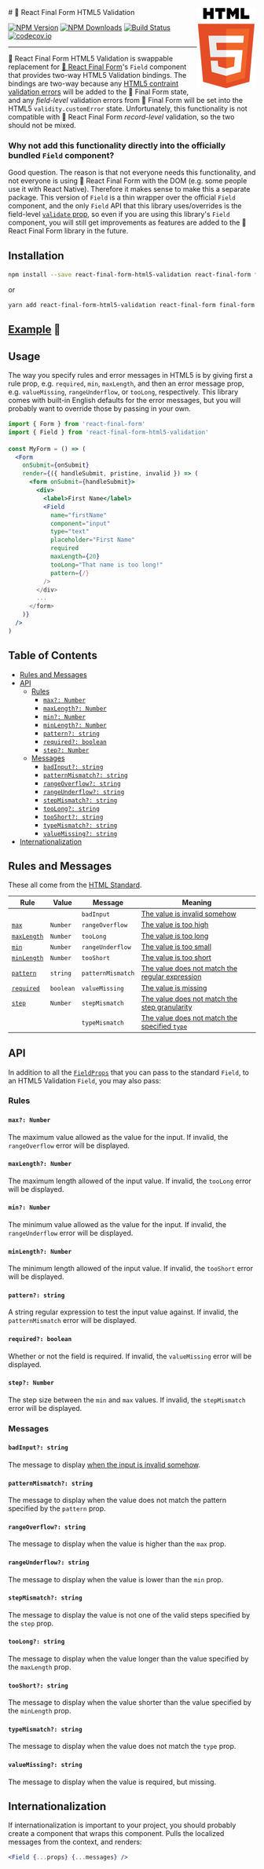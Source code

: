 <img src="html5.png" align="right"/>
# 🏁 React Final Form HTML5 Validation

[![NPM Version](https://img.shields.io/npm/v/react-final-form-html5-validation.svg?style=flat)](https://www.npmjs.com/package/react-final-form-html5-validation)
[![NPM Downloads](https://img.shields.io/npm/dm/react-final-form-html5-validation.svg?style=flat)](https://www.npmjs.com/package/react-final-form-html5-validation)
[![Build Status](https://travis-ci.org/final-form/react-final-form-html5-validation.svg?branch=master)](https://travis-ci.org/final-form/react-final-form-html5-validation)
[![codecov.io](https://codecov.io/gh/final-form/react-final-form-html5-validation/branch/master/graph/badge.svg)](https://codecov.io/gh/final-form/react-final-form-html5-validation)

---

🏁 React Final Form HTML5 Validation is swappable replacement for [🏁 React Final Form](https://github.com/final-form/react-final-form#-react-final-form)'s `Field` component that provides two-way HTML5 Validation bindings. The bindings are two-way because any [HTML5 contraint validation errors](https://html.spec.whatwg.org/multipage/form-control-infrastructure.html#the-constraint-validation-api) will be added to the 🏁 Final Form state, and any _field-level_ validation errors from 🏁 Final Form will be set into the HTML5 `validity.customError` state. Unfortunately, this functionality is not compatible with 🏁 React Final Form _record-level_ validation, so the two should not be mixed.

### Why not add this functionality directly into the officially bundled `Field` component?

Good question. The reason is that not everyone needs this functionality, and not everyone is using 🏁 React Final Form with the DOM (e.g. some people use it with React Native). Therefore it makes sense to make this a separate package. This version of `Field` is a thin wrapper over the official `Field` component, and the only `Field` API that this library uses/overrides is the field-level [`validate` prop](https://github.com/final-form/react-final-form#validate-value-any-allvalues-object--any), so even if you are using this library's `Field` component, you will still get improvements as features are added to the 🏁 React Final Form library in the future.

## Installation

```bash
npm install --save react-final-form-html5-validation react-final-form final-form
```

or

```bash
yarn add react-final-form-html5-validation react-final-form final-form
```

## [Example](https://codesandbox.io/s/14r018yjp4) 👀

## Usage

The way you specify rules and error messages in HTML5 is by giving first a rule prop, e.g. `required`, `min`, `maxLength`, and then an error message prop, e.g. `valueMissing`, `rangeUnderflow`, or `tooLong`, respectively. This library comes with built-in English defaults for the error messages, but you will probably want to override those by passing in your own.

```jsx
import { Form } from 'react-final-form'
import { Field } from 'react-final-form-html5-validation'

const MyForm = () => (
  <Form
    onSubmit={onSubmit}
    render={({ handleSubmit, pristine, invalid }) => (
      <form onSubmit={handleSubmit}>
        <div>
          <label>First Name</label>
          <Field
            name="firstName"
            component="input"
            type="text"
            placeholder="First Name"
            required
            maxLength={20}
            tooLong="That name is too long!"
            pattern={/}
          />
        </div>
        ...
      </form>
    )}
  />
)
```

## Table of Contents

<!-- START doctoc generated TOC please keep comment here to allow auto update -->

<!-- DON'T EDIT THIS SECTION, INSTEAD RE-RUN doctoc TO UPDATE -->

<!-- DON'T EDIT THIS SECTION, INSTEAD RE-RUN doctoc TO UPDATE -->

* [Rules and Messages](#rules-and-messages)
* [API](#api)
  * [Rules](#rules)
    * [`max?: Number`](#max-number)
    * [`maxLength?: Number`](#maxlength-number)
    * [`min?: Number`](#min-number)
    * [`minLength?: Number`](#minlength-number)
    * [`pattern?: string`](#pattern-string)
    * [`required?: boolean`](#required-boolean)
    * [`step?: Number`](#step-number)
  * [Messages](#messages)
    * [`badInput?: string`](#badinput-string)
    * [`patternMismatch?: string`](#patternmismatch-string)
    * [`rangeOverflow?: string`](#rangeoverflow-string)
    * [`rangeUnderflow?: string`](#rangeunderflow-string)
    * [`stepMismatch?: string`](#stepmismatch-string)
    * [`tooLong?: string`](#toolong-string)
    * [`tooShort?: string`](#tooshort-string)
    * [`typeMismatch?: string`](#typemismatch-string)
    * [`valueMissing?: string`](#valuemissing-string)
* [Internationalization](#internationalization)

<!-- END doctoc generated TOC please keep comment here to allow auto update -->

## Rules and Messages

These all come from the [HTML Standard](https://html.spec.whatwg.org/multipage/form-control-infrastructure.html#the-constraint-validation-api).

| Rule                                                                                                     | Value     | Message           | Meaning                                                                                                                                                      |
| -------------------------------------------------------------------------------------------------------- | --------- | ----------------- | ------------------------------------------------------------------------------------------------------------------------------------------------------------ |
|                                                                                                          |           | `badInput`        | [The value is invalid somehow](https://html.spec.whatwg.org/multipage/form-control-infrastructure.html#suffering-from-bad-input)                             |
| [`max`](https://html.spec.whatwg.org/multipage/input.html#attr-input-max)                                | `Number`  | `rangeOverflow`   | [The value is too high](https://html.spec.whatwg.org/multipage/form-control-infrastructure.html#suffering-from-an-overflow)                                  |
| [`maxLength`](https://html.spec.whatwg.org/multipage/form-control-infrastructure.html#attr-fe-maxlength) | `Number`  | `tooLong`         | [The value is too long](https://html.spec.whatwg.org/multipage/form-control-infrastructure.html#suffering-from-being-too-long)                               |
| [`min`](https://html.spec.whatwg.org/multipage/input.html#attr-input-min)                                | `Number`  | `rangeUnderflow`  | [The value is too small](https://html.spec.whatwg.org/multipage/form-control-infrastructure.html#suffering-from-an-underflow)                                |
| [`minLength`](https://html.spec.whatwg.org/multipage/form-control-infrastructure.html#attr-fe-minlength) | `Number`  | `tooShort`        | [The value is too short](https://html.spec.whatwg.org/multipage/form-control-infrastructure.html#suffering-from-being-too-short)                             |
| [`pattern`](https://html.spec.whatwg.org/multipage/input.html#attr-input-pattern)                        | `string`  | `patternMismatch` | [The value does not match the regular expression](https://html.spec.whatwg.org/multipage/form-control-infrastructure.html#suffering-from-a-pattern-mismatch) |
| [`required`](https://html.spec.whatwg.org/multipage/input.html#the-required-attribute)                   | `boolean` | `valueMissing`    | [The value is missing](https://html.spec.whatwg.org/multipage/form-control-infrastructure.html#suffering-from-being-missing)                                 |
| [`step`](https://html.spec.whatwg.org/multipage/input.html#attr-input-step)                              | `Number`  | `stepMismatch`    | [The value does not match the step granularity](https://html.spec.whatwg.org/multipage/form-control-infrastructure.html#suffering-from-a-step-mismatch)      |
|                                                                                                          |           | `typeMismatch`    | [The value does not match the specified `type`](https://html.spec.whatwg.org/multipage/form-control-infrastructure.html#suffering-from-a-type-mismatch)      |

## API

In addition to all the [`FieldProps`](https://github.com/final-form/react-final-form#fieldprops) that you can pass to the standard `Field`, to an HTML5 Validation `Field`, you may also pass:

### Rules

#### `max?: Number`

The maximum value allowed as the value for the input. If invalid, the `rangeOverflow` error will be displayed.

#### `maxLength?: Number`

The maximum length allowed of the input value. If invalid, the `tooLong` error will be displayed.

#### `min?: Number`

The minimum value allowed as the value for the input. If invalid, the `rangeUnderflow` error will be displayed.

#### `minLength?: Number`

The minimum length allowed of the input value. If invalid, the `tooShort` error will be displayed.

#### `pattern?: string`

A string regular expression to test the input value against. If invalid, the `patternMismatch` error will be displayed.

#### `required?: boolean`

Whether or not the field is required. If invalid, the `valueMissing` error will be displayed.

#### `step?: Number`

The step size between the `min` and `max` values. If invalid, the `stepMismatch` error will be displayed.

### Messages

#### `badInput?: string`

The message to display [when the input is invalid somehow](https://html.spec.whatwg.org/multipage/form-control-infrastructure.html#suffering-from-bad-input).

#### `patternMismatch?: string`

The message to display when the value does not match the pattern specified by the `pattern` prop.

#### `rangeOverflow?: string`

The message to display when the value is higher than the `max` prop.

#### `rangeUnderflow?: string`

The message to display when the value is lower than the `min` prop.

#### `stepMismatch?: string`

The message to display the value is not one of the valid steps specified by the `step` prop.

#### `tooLong?: string`

The message to display when the value longer than the value specified by the `maxLength` prop.

#### `tooShort?: string`

The message to display when the value shorter than the value specified by the `minLength` prop.

#### `typeMismatch?: string`

The message to display when the value does not match the `type` prop.

#### `valueMissing?: string`

The message to display when the value is required, but missing.

## Internationalization

If internationalization is important to your project, you should probably create a component that wraps this component. Pulls the localized messages from the context, and renders:

```jsx
<Field {...props} {...messages} />
```
